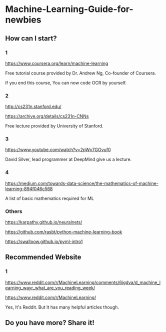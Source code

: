 # Machine-Learning-Guide-for-newbies

## How can I start?

### 1

https://www.coursera.org/learn/machine-learning

Free tutorial course provided by Dr. Andrew Ng, Co-founder of Coursera.

If you end this course, You can now code OCR by yourself.

### 2

http://cs231n.stanford.edu/

https://archive.org/details/cs231n-CNNs

Free lecture provided by University of Stanford.

### 3

https://www.youtube.com/watch?v=2pWv7GOvuf0

David Silver, lead programmer at DeepMind give us a lecture.

### 4

https://medium.com/towards-data-science/the-mathematics-of-machine-learning-894f046c568

A list of basic mathematics required for ML

### Others

https://karpathy.github.io/neuralnets/

https://github.com/rasbt/python-machine-learning-book

https://swalloow.github.io/pyml-intro1

## Recommended Website

### 1

https://www.reddit.com/r/MachineLearning/comments/6jgdva/d_machine_learning_wayr_what_are_you_reading_week/

https://www.reddit.com/r/MachineLearning/

Yes, It's Reddit. But It has many helpful articles though.



## Do you have more? Share it!
